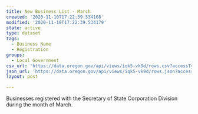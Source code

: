 ```yaml
---
title: New Business List - March
created: '2020-11-10T17:22:39.534168'
modified: '2020-11-10T17:22:39.534179'
state: active
type: dataset
tags:
  - Business Name
  - Registration
groups:
  - Local Government
csv_url: 'https://data.oregon.gov/api/views/iqk5-vk9d/rows.csv?accessType=DOWNLOAD'
json_url: 'https://data.oregon.gov/api/views/iqk5-vk9d/rows.json?accessType=DOWNLOAD'
layout: post

---
```

Businesses registered with the Secretary of State Corporation Division during the month of March.
